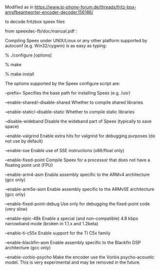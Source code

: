 Modified as in https://www.ip-phone-forum.de/threads/fritz-box-anrufbeantworter-encoder-decoder.156186/

to decode fritzbox speex files



from speexdec-fb/doc/manual.pdf :

Compiling Speex under UNIX/Linux or any other platform supported by autoconf (e.g. Win32/cygwin) is as easy as typing:

% ./configure [options]

% make

% make install

The options supported by the Speex configure script are:

–prefix=<path> Specifies the base path for installing Speex (e.g. /usr)
  
–enable-shared/–disable-shared Whether to compile shared libraries

–enable-static/–disable-static Whether to compile static libraries

–disable-wideband Disable the wideband part of Speex (typically to save space)

–enable-valgrind Enable extra hits for valgrind for debugging purposes (do not use by default)

–enable-sse Enable use of SSE instructions (x86/float only)

–enable-fixed-point Compile Speex for a processor that does not have a floating point unit (FPU)

–enable-arm4-asm Enable assembly specific to the ARMv4 architecture (gcc only)

–enable-arm5e-asm Enable assembly specific to the ARMv5E architecture (gcc only)

–enable-fixed-point-debug Use only for debugging the fixed-point code (very slow)

–enable-epic-48k Enable a special (and non-compatible) 4.8 kbps narrowband mode (broken in 1.1.x and 1.2beta)

–enable-ti-c55x Enable support for the TI C5x family

–enable-blackfin-asm Enable assembly specific to the Blackfin DSP architecture (gcc only)

–enable-vorbis-psycho Make the encoder use the Vorbis psycho-acoustic model. This is very experimental and may be
removed in the future.
